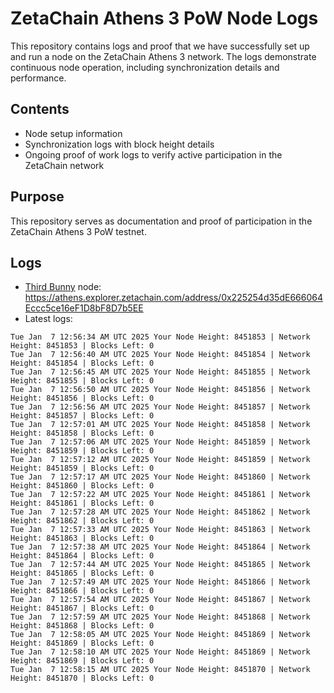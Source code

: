 # ZetaChain Athens 3 PoW Node Logs
This repository contains logs and proof that we have successfully set up and run a node on the ZetaChain Athens 3 network. The logs demonstrate continuous node operation, including synchronization details and performance.

## Contents
- Node setup information
- Synchronization logs with block height details
- Ongoing proof of work logs to verify active participation in the ZetaChain network

## Purpose
This repository serves as documentation and proof of participation in the ZetaChain Athens 3 PoW testnet.

## Logs

- [Third Bunny](https://thirdbunny.xyz/) node: https://athens.explorer.zetachain.com/address/0x225254d35dE666064Eccc5ce16eF1D8bF8D7b5EE
- Latest logs:
```
Tue Jan  7 12:56:34 AM UTC 2025 Your Node Height: 8451853 | Network Height: 8451853 | Blocks Left: 0
Tue Jan  7 12:56:40 AM UTC 2025 Your Node Height: 8451854 | Network Height: 8451854 | Blocks Left: 0
Tue Jan  7 12:56:45 AM UTC 2025 Your Node Height: 8451855 | Network Height: 8451855 | Blocks Left: 0
Tue Jan  7 12:56:50 AM UTC 2025 Your Node Height: 8451856 | Network Height: 8451856 | Blocks Left: 0
Tue Jan  7 12:56:56 AM UTC 2025 Your Node Height: 8451857 | Network Height: 8451857 | Blocks Left: 0
Tue Jan  7 12:57:01 AM UTC 2025 Your Node Height: 8451858 | Network Height: 8451858 | Blocks Left: 0
Tue Jan  7 12:57:06 AM UTC 2025 Your Node Height: 8451859 | Network Height: 8451859 | Blocks Left: 0
Tue Jan  7 12:57:12 AM UTC 2025 Your Node Height: 8451859 | Network Height: 8451859 | Blocks Left: 0
Tue Jan  7 12:57:17 AM UTC 2025 Your Node Height: 8451860 | Network Height: 8451860 | Blocks Left: 0
Tue Jan  7 12:57:22 AM UTC 2025 Your Node Height: 8451861 | Network Height: 8451861 | Blocks Left: 0
Tue Jan  7 12:57:28 AM UTC 2025 Your Node Height: 8451862 | Network Height: 8451862 | Blocks Left: 0
Tue Jan  7 12:57:33 AM UTC 2025 Your Node Height: 8451863 | Network Height: 8451863 | Blocks Left: 0
Tue Jan  7 12:57:38 AM UTC 2025 Your Node Height: 8451864 | Network Height: 8451864 | Blocks Left: 0
Tue Jan  7 12:57:44 AM UTC 2025 Your Node Height: 8451865 | Network Height: 8451865 | Blocks Left: 0
Tue Jan  7 12:57:49 AM UTC 2025 Your Node Height: 8451866 | Network Height: 8451866 | Blocks Left: 0
Tue Jan  7 12:57:54 AM UTC 2025 Your Node Height: 8451867 | Network Height: 8451867 | Blocks Left: 0
Tue Jan  7 12:57:59 AM UTC 2025 Your Node Height: 8451868 | Network Height: 8451868 | Blocks Left: 0
Tue Jan  7 12:58:05 AM UTC 2025 Your Node Height: 8451869 | Network Height: 8451869 | Blocks Left: 0
Tue Jan  7 12:58:10 AM UTC 2025 Your Node Height: 8451869 | Network Height: 8451869 | Blocks Left: 0
Tue Jan  7 12:58:15 AM UTC 2025 Your Node Height: 8451870 | Network Height: 8451870 | Blocks Left: 0
```

